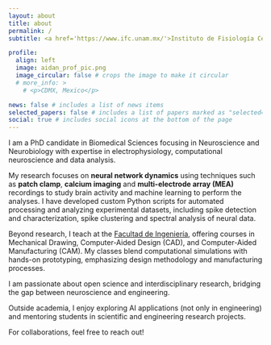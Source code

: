```yaml
---
layout: about
title: about
permalink: /
subtitle: <a href='https://www.ifc.unam.mx/'>Instituto de Fisiología Celular</a> * <a href='https://www.unam.mx/'>Universidad Nacional Autónoma de México</a>

profile:
  align: left
  image: aidan_prof_pic.png
  image_circular: false # crops the image to make it circular
  # more_info: >
    # <p>CDMX, Mexico</p>

news: false # includes a list of news items
selected_papers: false # includes a list of papers marked as "selected={true}"
social: true # includes social icons at the bottom of the page
---
```


I am a PhD candidate in Biomedical Sciences focusing in Neuroscience and Neurobiology with expertise in electrophysiology, computational neuroscience and data analysis. 

My research focuses on **neural network dynamics** using techniques such as **patch clamp**, **calcium imaging** and **multi-electrode array (MEA)** recordings to study brain activity and machine learning to perform the analyses. I have developed custom Python scripts for automated processing and analyzing experimental datasets, including spike detection and characterization, spike clustering and spectral analysis of neural data.

Beyond research, I teach at the <a href='https://www.ingenieria.unam.mx/'>Facultad de Ingeniería</a>, offering courses in Mechanical Drawing, Computer-Aided Design (CAD), and Computer-Aided Manufacturing (CAM). My classes blend computational simulations with hands-on prototyping, emphasizing design methodology and manufacturing processes.

I am passionate about open science and interdisciplinary research, bridging the gap between neuroscience and engineering.

Outside academia, I enjoy exploring AI applications (not only in engineering) and mentoring students in scientific and engineering research projects.

For collaborations, feel free to reach out!
